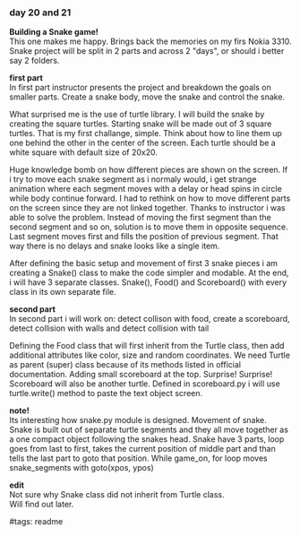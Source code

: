 ### day 20 and 21

**Building a Snake game!**  
This one makes me happy. Brings back the memories on my firs Nokia 3310.
Snake project will be split in 2 parts and across 2 "days", or should i better
say 2 folders.

**first part**  
In first part instructor presents the project and breakdown the goals on smaller
parts. Create a snake body, move the snake and control the snake.

What surprised me is the use of turtle library. I will build the snake by
creating the square turtles. Starting snake will be made out of 3 square
turtles. That is my first challange, simple. Think about how to line them up
one behind the other in the center of the screen. Each turtle should be a white
square with default size of 20x20.

Huge knowledge bomb on how different pieces are shown on the screen. If i try
to move each snake segment as i normaly would, i get strange animation where
each segment moves with a delay or head spins in circle while body continue
forward. I had to rethink on how to move different parts on the screen since
they are not linked together. Thanks to instructor i was able to solve the
problem. Instead of moving the first segment than the second segment and so on,
solution is to move them in opposite sequence. Last segment moves first and
fills the position of previous segment. That way there is no delays and snake
looks like a single item.

After defining the basic setup and movement of first 3 snake pieces i am
creating a Snake() class to make the code simpler and modable. At the end, i
will have 3 separate classes. Snake(), Food() and Scoreboard() with every
class in its own separate file.

**second part**  
In second part i will work on: detect collison with food, create a scoreboard,
detect collision with walls and detect collision with tail

Defining the Food class that will first inherit from the Turtle class, then
add additional attributes like color, size and random coordinates. We need
Turtle as parent (super) class because of its methods listed in official
documentation. Adding small scoreboard at the top. Surprise! Surprise!
Scoreboard will also be another turtle. Defined in scoreboard.py i will use
turtle.write() method to paste the text object screen.

**note!**   
Its interesting how snake.py module is designed. Movement of snake. Snake is
built out of separate turtle segments and they all move together as a one
compact object following the snakes head. Snake have 3 parts, loop goes from
last to first, takes the current position of middle part and than tells the 
last part to goto that position. While game_on, for loop moves snake_segments
with goto(xpos, ypos)

**edit**  
Not sure why Snake class did not inherit from Turtle class.  
Will find out later.



#tags: readme

